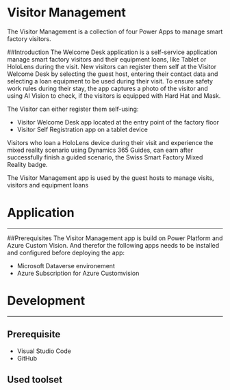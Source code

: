 # Visitor Management
The Visitor Management is a collection of four Power Apps to manage smart factory visitors.

##Introduction
The Welcome Desk application is a self-service application manage smart factory visitors and their equipment loans, like Tablet or HoloLens during the visit. New visitors can register them self at the Visitor Welcome Desk by selecting the guest host, entering their contact data and selecting a loan equipment to be used during their visit. To ensure safety work rules during their stay, the app captures a photo of the visitor and using AI Vision to check, if the visitors is equipped with Hard Hat and Mask.

The Visitor can either register them self-using:
* Visitor Welcome Desk app located at the entry point of the factory floor
* Visitor Self Registration app on a tablet device

Visitors who loan a HoloLens device during their visit and experience the mixed reality scenario using Dynamics 365 Guides, can earn after successfully finish a guided scenario, the Swiss Smart Factory Mixed Reality badge.

The Visitor Management app is used by the guest hosts to manage visits, visitors and equipment loans

# Application
------------

##Prerequisites
The Visitor Management app is build on Power Platform and Azure Custom Vision. And therefor the following apps needs to be installed and configured before deploying the app:
* Microsoft Dataverse environement
* Azure Subscription for Azure Customvision

# Development
------------

## Prerequisite
* Visual Studio Code
* GitHub 

## Used toolset
